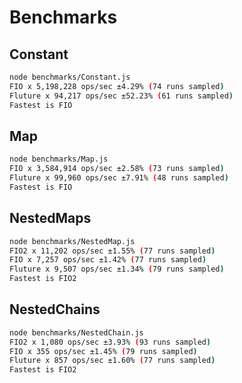 # Benchmarks

## Constant

```bash
node benchmarks/Constant.js
FIO x 5,198,228 ops/sec ±4.29% (74 runs sampled)
Fluture x 94,217 ops/sec ±52.23% (61 runs sampled)
Fastest is FIO
```

## Map

```bash
node benchmarks/Map.js
FIO x 3,584,914 ops/sec ±2.58% (73 runs sampled)
Fluture x 99,960 ops/sec ±7.91% (48 runs sampled)
Fastest is FIO
```

## NestedMaps

```bash
node benchmarks/NestedMap.js
FIO2 x 11,202 ops/sec ±1.55% (77 runs sampled)
FIO x 7,257 ops/sec ±1.42% (77 runs sampled)
Fluture x 9,507 ops/sec ±1.34% (79 runs sampled)
Fastest is FIO2
```

## NestedChains

```bash
node benchmarks/NestedChain.js
FIO2 x 1,080 ops/sec ±3.93% (93 runs sampled)
FIO x 355 ops/sec ±1.45% (79 runs sampled)
Fluture x 857 ops/sec ±1.60% (77 runs sampled)
Fastest is FIO2
```